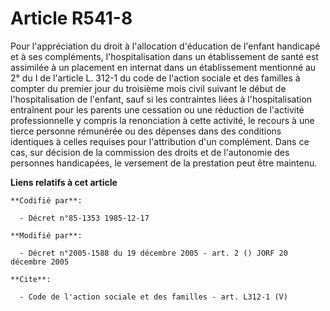 # Article R541-8

Pour l'appréciation du droit à l'allocation d'éducation de l'enfant handicapé et à ses compléments, l'hospitalisation dans un
établissement de santé est assimilée à un placement en internat dans un établissement mentionné au 2° du I de l'article L.
312-1 du code de l'action sociale et des familles à compter du premier jour du troisième mois civil suivant le début de
l'hospitalisation de l'enfant, sauf si les contraintes liées à l'hospitalisation entraînent pour les parents une cessation ou
une réduction de l'activité professionnelle y compris la renonciation à cette activité, le recours à une tierce personne
rémunérée ou des dépenses dans des conditions identiques à celles requises pour l'attribution d'un complément. Dans ce cas,
sur décision de la commission des droits et de l'autonomie des personnes handicapées, le versement de la prestation peut être
maintenu.

**Liens relatifs à cet article**

	**Codifié par**:

	  - Décret n°85-1353 1985-12-17

	**Modifié par**:

	  - Décret n°2005-1588 du 19 décembre 2005 - art. 2 () JORF 20 décembre 2005

	**Cite**:

	  - Code de l'action sociale et des familles - art. L312-1 (V)
